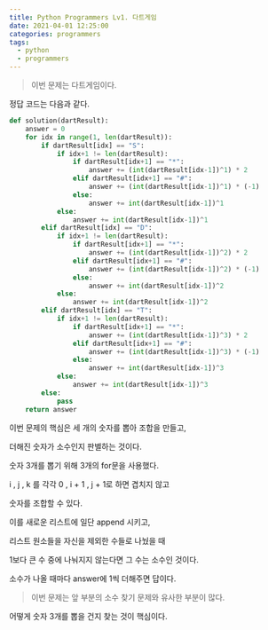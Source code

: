 ```yaml
---
title: Python Programmers Lv1. 다트게임
date: 2021-04-01 12:25:00
categories: programmers
tags:
  - python
  - programmers
---
```

>이번 문제는 다트게임이다.

정답 코드는 다음과 같다.

~~~python
def solution(dartResult):
    answer = 0
    for idx in range(1, len(dartResult)):
        if dartResult[idx] == "S":
            if idx+1 != len(dartResult):
                if dartResult[idx+1] == "*":
                    answer += (int(dartResult[idx-1])^1) * 2
                elif dartResult[idx+1] == "#":
                    answer += (int(dartResult[idx-1])^1) * (-1)
                else:
                    answer += int(dartResult[idx-1])^1
            else:
                answer += int(dartResult[idx-1])^1
        elif dartResult[idx] == "D":
            if idx+1 != len(dartResult):
                if dartResult[idx+1] == "*":
                    answer += (int(dartResult[idx-1])^2) * 2
                elif dartResult[idx+1] == "#":
                    answer += (int(dartResult[idx-1])^2) * (-1)
                else:
                    answer += int(dartResult[idx-1])^2
            else:
                answer += int(dartResult[idx-1])^2
        elif dartResult[idx] == "T":
            if idx+1 != len(dartResult):
                if dartResult[idx+1] == "*":
                    answer += (int(dartResult[idx-1])^3) * 2
                elif dartResult[idx+1] == "#":
                    answer += (int(dartResult[idx-1])^3) * (-1)
                else:
                    answer += int(dartResult[idx-1])^3
            else:
                answer += int(dartResult[idx-1])^3
        else:
            pass
    return answer
~~~


이번 문제의 핵심은 세 개의 숫자를 뽑아 조합을 만들고,

더해진 숫자가 소수인지 판별하는 것이다.

숫자 3개를 뽑기 위해 3개의 for문을 사용했다.

i , j , k 를 각각 0 , i + 1 , j + 1로 하면 겹치지 않고

숫자를 조합할 수 있다.

이를 새로운 리스트에 일단 append 시키고,

리스트 원소들을 자신을 제외한 수들로 나눴을 때

1보다 큰 수 중에 나눠지지 않는다면 그 수는 소수인 것이다.

소수가 나올 때마다 answer에 1씩 더해주면 답이다.

>이번 문제는 앞 부분의 소수 찾기 문제와 유사한 부분이 많다.

어떻게 숫자 3개를 뽑을 건지 찾는 것이 핵심이다.

